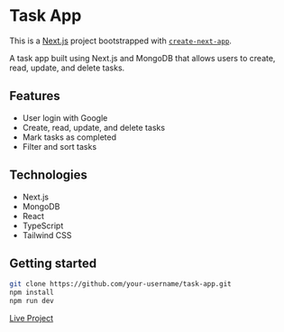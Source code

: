 # Task App
This is a [Next.js](https://nextjs.org/) project bootstrapped with [`create-next-app`](https://github.com/vercel/next.js/tree/canary/packages/create-next-app).

A task app built using Next.js and MongoDB that allows users to create, read, update, and delete tasks.

## Features

* User login with Google
* Create, read, update, and delete tasks
* Mark tasks as completed
* Filter and sort tasks

## Technologies

* Next.js
* MongoDB
* React
* TypeScript
* Tailwind CSS

## Getting started

```bash
git clone https://github.com/your-username/task-app.git
npm install
npm run dev
```

[Live Project](https://fitask-mq9fc46ut-radhey30.vercel.app/)
